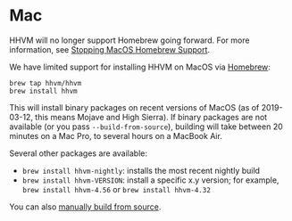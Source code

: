 # Mac

<FbCaution>

HHVM will no longer support Homebrew going forward. For more information, see [Stopping MacOS Homebrew Support](https://hhvm.com/blog/2022/06/17/deprecating-homebrew.html).

</FbCaution>

We have limited support for installing HHVM on MacOS via [Homebrew](https://brew.sh/):

```
brew tap hhvm/hhvm
brew install hhvm
```

This will install binary packages on recent versions of MacOS (as of 2019-03-12, this means Mojave and High Sierra). If binary packages are not available
(or you pass `--build-from-source`), building will take between 20 minutes on a Mac Pro, to several hours on a MacBook Air.

Several other packages are available:

- `brew install hhvm-nightly`: installs the most recent nightly build
- `brew install hhvm-VERSION`: install a specific x.y version; for example,
  `brew install hhvm-4.56` or `brew install hhvm-4.32`

You can also [manually build from source](/hhvm/installation/building-from-source#building-hhvm__macos).
